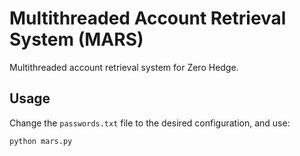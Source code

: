 # Multithreaded Account Retrieval System (MARS)

Multithreaded account retrieval system for Zero Hedge.

## Usage

Change the `passwords.txt` file to the desired configuration, and use:

`python mars.py`
